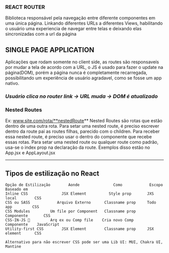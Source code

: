 ### REACT ROUTER

Biblioteca responsável pela navegação entre diferente componentes em uma única página. Linkando diferentes URLs a diferentes Views, habilitando o usuário uma experiencia de navegar entre telas e deixando elas sincronizadas com a url da página

## SINGLE PAGE APPLICATION

Aplicações que rodam somente no client side, as routes são responsaveís por mudar a tela de acordo com a URL, o JS é usado para fazer o update na página(DOM), porém a página nunca é completamente recarregada, possibilitando um experiência de usuário agradavel, como se fosse um app nativo.

### _Usuário clica no router link -> URL muda -> DOM é atualizado_

### Nested Routes

Ex: www.site.com/rota/**nestedRoute**
Nested Routes são rotas que estão dentro de uma outra rota. Para setar uma nested route, é preciso escrever dentro da route pai as routes filhas, parecido com o children. Para receber essa nested route, é preciso usar o <Outlet/> dentro do componente que recebe essas rotas. Para setar uma nested route ou qualquer route como padrão, usa-se o index prop na declaração da route.
Exemplos disso estão no App.jsx e AppLayout.jsx

<hr/>

## Tipos de estilização no React

    Opção de Estilização        Aonde               Como            Escopo       Baseado em
    Inline CSS               JSX Element          Style prop       JXS local        CSS
    CSS ou SASS            Arquivo Externo      Classname prop     Todo app         CSS
    CSS Modules         Um file por Component   Classname prop     Componente       CSS
    CSS-IN-JS 💅         Arq ex ou Comp file    Cria novo Comp     Componente    JavaScript
    Utility-first CSS        JSX Element        Classname prop     JSX element      CSS

    Alternativo para não escrever CSS pode ser uma Lib UI: MUI, Chakra UI, Mantine
